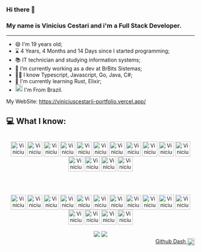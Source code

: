 ### Hi there 👋

<h3>My name is Vinicius Cestari and i'm a Full Stack Developer.</h3>
<hr>

- 😄 I'm 19 years old;
- ⌛  4 Years, 4 Months and 14 Days since I started programming;
- 📚 IT technician and studying information systems;
- 🔭 I’m currently working as a dev at BrBits Sistemas;
- 👨‍💻 I know Typescript, Javascript, Go, Java, C#;
- 🐣 I'm currently learning Rust, Elixir;
- <img height = "20em" src="https://em-content.zobj.net/thumbs/120/google/350/flag-brazil_1f1e7-1f1f7.png"/>  I'm From Brazil.

My WebSite: https://viniciuscestarii-portfolio.vercel.app/

## **💻 What I know:** 

<div style="display: inline_block" align="center">
  <br>
  <img align="center" alt="Vinicius Typescript" height="40" width="40" src="https://cdn.simpleicons.org/typescript/"/>
  <img align="center" alt="Vinicius Javascript" height="40" width="40" src="https://cdn.simpleicons.org/javascript/"/>
  <img align="center" alt="Vinicius C#" height="40" width="40" src="https://skillicons.dev/icons?i=cs"/>
  <img align="center" alt="Vinicius .NET" height="40" width="40" src="https://cdn.simpleicons.org/dotnet/"/>
  <img align="center" alt="Vinicius Typescript" height="40" width="40" src="https://cdn.simpleicons.org/go/"/>
  <img align="center" alt="Vinicius Nextjs" height="40" width="40" src="https://cdn.simpleicons.org/next.js/_/eee"/>
  <img align="center" alt="Vinicius React" height="40" width="40" src="https://cdn.simpleicons.org/react/"/>
  <img align="center" alt="Vinicius React Query" height="40" width="40" src="https://cdn.simpleicons.org/reactquery/"/>
  <img align="center" alt="Vinicius Redux" height="40" width="40" src="https://cdn.simpleicons.org/redux/"/>
  <img align="center" alt="Vinicius MUI" height="40" width="40" src="https://cdn.simpleicons.org/mui/"/>
  <img align="center" alt="Vinicius Tailwind" height="40" width="40" src="https://cdn.simpleicons.org/tailwindcss/"/>
  <img align="center" alt="Vinicius ThreeJs" height="40" width="40" src="https://cdn.simpleicons.org/three.js/_/eee"/>
  <img align="center" alt="Vinicius CSS" height="40" width="40" src="https://cdn.simpleicons.org/css3/"/>
  <img align="center" alt="Vinicius HTML" height="40" width="40" src="https://cdn.simpleicons.org/html5/"/>
  <img align="center" alt="Vinicius Visual Studio Code" height="40" width="40" src="https://code.visualstudio.com/assets/images/code-stable.png"/>

  <br><br>

  <img align="center" alt="Vinicius Nodejs" height="40" width="40" src="https://cdn.simpleicons.org/node.js/"/>
  <img align="center" alt="Vinicius Bun" height="40" width="40" src="https://cdn.simpleicons.org/bun/e6994c/ffeed2"/>
  <img align="center" alt="Vinicius Express" height="40" width="40" src="https://cdn.simpleicons.org/express/_/eee"/>
  <img align="center" alt="Vinicius Vitest" height="40" width="40" src="https://cdn.simpleicons.org/vitest/"/>
  <img align="center" alt="Vinicius Prisma" height="40" width="40" src="https://cdn.simpleicons.org/prisma/_/5a67d8"/>
  <img align="center" alt="Vinicius MySql" height="40" width="40" src="https://cdn.simpleicons.org/mysql/"/>
  <img align="center" alt="Vinicius PostgreSQL" height="40" width="40" src="https://cdn.simpleicons.org/postgresql/"/>
  <img align="center" alt="Vinicius Docker" height="40" width="40" src="https://cdn.simpleicons.org/docker/"/>
  <img align="center" alt="Vinicius Firebase" height="40" width="40" src="https://cdn.simpleicons.org/firebase/"/>
  <img align="center" alt="Vinicius AWS" height="40" width="40" src="https://cdn.simpleicons.org/amazonwebservices/_/ff9900"/>
  <img align="center" alt="Vinicius Vercel" height="40" width="40" src="https://cdn.simpleicons.org/vercel/_/eee"/>
  <img align="center" alt="Vinicius Git" height="40" width="40" src="https://cdn.simpleicons.org/git/"/>
  <img align="center" alt="Vinicius Github" height="40" width="40" src="https://cdn.simpleicons.org/github/_/eee"/>
  <img align="center" alt="Vinicius Github" height="40" width="40" src="https://cdn.simpleicons.org/gitlab/"/>
  <img align="center" alt="Vinicius Grafana" height="40" width="40" src="https://cdn.simpleicons.org/grafana/"/>
  <br>
</div>

<br>

<div align="center"> 
  <a href="mailto:viniciuscestari01@gmail.com"><img src="https://img.shields.io/badge/-Gmail-%23333?style=for-the-badge&logo=gmail&logoColor=white"></a>
  <a href="https://www.linkedin.com/in/-vinicius-cestari/"><img src="https://img.shields.io/badge/-LinkedIn-%230077B5?style=for-the-badge&logo=linkedin&logoColor=white"></a> 
</div>

<div align="end">
<a href="https://viniciuscestarii.grafana.net/public-dashboards/d7239e7f75f14212a436166f2dd8ee45">
  Github Dash
  <img align="center" alt="Vinicius Grafana" height="20" width="20" src="https://cdn.simpleicons.org/grafana/"/>
  </a>
</div>